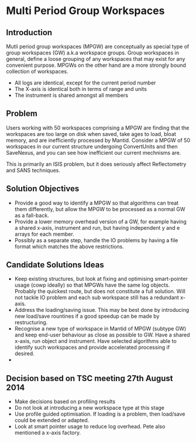 Multi Period Group Workspaces
=========================

Introduction
------------
Mutli period group workspaces (MPGW) are conceptually as special type of group workspaces (GW) a.k.a workspace groups. Group workspaces in general, define a loose grouping of any workspaces that may exist for any convenient purpose. MPGWs on the other hand are a more strongly bound collection of workspaces. 

* All logs are identical, except for the current period number
* The X-axis is identical both in terms of range and units
* The instrument is shared amongst all members

Problem
------------
Users working with 50 workspaces comprising a MPGW are finding that the workspaces are too large on disk when saved, take ages to load, bloat memory, and are inefficiently processed by Mantid.  Consider a MPGW of 50 workspaces in our current structure undergoing ConvertUnits and then SaveNexus, and you can see how inefficient our current mechnisms are.

This is primarily an ISIS problem, but it does seriously affect Reflectometry and SANS techniques.

Solution Objectives
--------------------

* Provide a good way to identify a MPGW so that algorithms can treat them differently, but allow the MPGW to be processed as a normal GW as a fall-back.
* Provide a lower memory overhead version of a GW, for example having a shared x-axis, instrument and run, but having independent y and e arrays for each member.
* Possibly as a separate step, handle the IO problems by having a file format which matches the above restrictions.


Candidate Solutions Ideas
--------------------------
* Keep existing structures, but look at fixing and optimising smart-pointer usage (cowp ideally) so that MPGWs have the same log objects. Probably the quickest route, but does not constitute a full solution. Will not tackle IO problem and each sub workspace still has a redundant x-axis.
* Address the loading/saving issue. This may be best done by introducing new load/save rountines if a good speedup can be made by restructuring.
* Recognise a new type of workspace in Mantid of MPGW (subtype GW) and keep end-user behaviour as close as possible to GW. Have a shared x-axis, run object and instrument. Have selected algorithms able to identify such workspaces and provide accelerated processing if desired.
* 

Decision based on TSC meeting 27th August 2014
-----------------------------------------------

* Make decisions based on profiling results
* Do not look at introducing a new workspace type at this stage
* Use profile guided optimisation. If loading is a problem, then load/save could be extended or adapted.
* Look at smart pointer usage to reduce log overhead. Pete also mentioned a x-axis factory.

